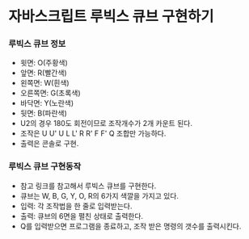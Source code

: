 # 자바스크립트 루빅스 큐브 구현하기

### 루빅스 큐브 정보

- 윗면: O(주황색)
- 앞면: R(빨간색)
- 왼쪽면: W(흰색)
- 오른쪽면: G(초록색)
- 바닥면: Y(노란색)
- 뒷면: B(파란색)
- U2의 경우 180도 회전이므로 조작개수가 2개 카운트 된다.
- 조작은 U U' U L L' R R' F F' Q 조합만 가능하다.
- 출력은 콘솔로 구현.

### 루빅스 큐브 구현동작

- 참고 링크를 참고해서 루빅스 큐브를 구현한다.
- 큐브는 W, B, G, Y, O, R의 6가지 색깔을 가지고 있다.
- 입력: 각 조작법을 한 줄로 입력받는다.
- 출력: 큐브의 6면을 펼친 상태로 출력한다.
- Q를 입력받으면 프로그램을 종료하고, 조작 받은 명령의 갯수를 출력시킨다.
